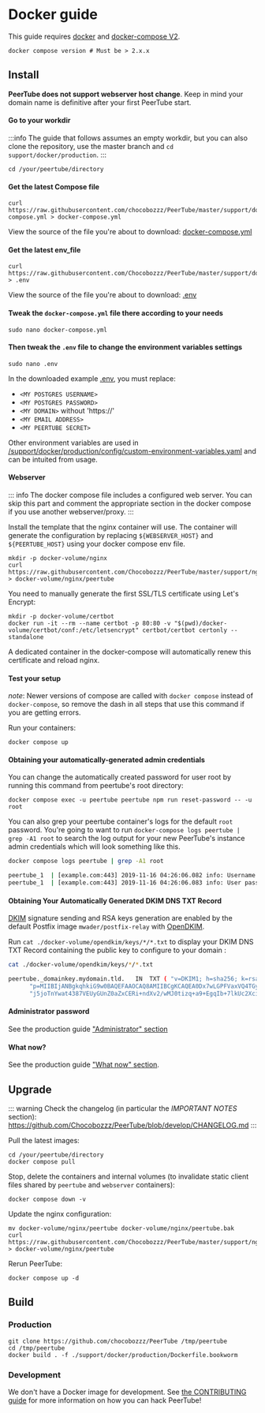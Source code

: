 # Docker guide

This guide requires [docker](https://www.docker.com/community-edition) and
[docker-compose V2](https://docs.docker.com/compose/install/).

```shell
docker compose version # Must be > 2.x.x
```

## Install

**PeerTube does not support webserver host change**. Keep in mind your domain
name is definitive after your first PeerTube start.

#### Go to your workdir

:::info
The guide that follows assumes an empty workdir, but you can also clone the repository, use the master branch and `cd support/docker/production`.
:::

```shell
cd /your/peertube/directory
```

#### Get the latest Compose file

```shell
curl https://raw.githubusercontent.com/chocobozzz/PeerTube/master/support/docker/production/docker-compose.yml > docker-compose.yml
```

View the source of the file you're about to download: [docker-compose.yml](https://github.com/Chocobozzz/PeerTube/blob/master/support/docker/production/docker-compose.yml)

#### Get the latest env_file

```shell
curl https://raw.githubusercontent.com/Chocobozzz/PeerTube/master/support/docker/production/.env > .env
```

View the source of the file you're about to download: [.env](https://github.com/Chocobozzz/PeerTube/blob/master/support/docker/production/.env)

#### Tweak the `docker-compose.yml` file there according to your needs

```shell
sudo nano docker-compose.yml
```

#### Then tweak the `.env` file to change the environment variables settings

```shell
sudo nano .env
```

In the downloaded example [.env](https://github.com/Chocobozzz/PeerTube/blob/master/support/docker/production/.env), you must replace:
- `<MY POSTGRES USERNAME>`
- `<MY POSTGRES PASSWORD>`
- `<MY DOMAIN>` without 'https://'
- `<MY EMAIL ADDRESS>`
- `<MY PEERTUBE SECRET>`

Other environment variables are used in
[/support/docker/production/config/custom-environment-variables.yaml](https://github.com/Chocobozzz/PeerTube/blob/master/support/docker/production/config/custom-environment-variables.yaml) and can be
intuited from usage.

#### Webserver

::: info
The docker compose file includes a configured web server. You can skip this part and comment the appropriate section in the docker compose if you use another webserver/proxy.
:::

Install the template that the nginx container will use.
The container will generate the configuration by replacing `${WEBSERVER_HOST}` and `${PEERTUBE_HOST}` using your docker compose env file.

```shell
mkdir -p docker-volume/nginx
curl https://raw.githubusercontent.com/Chocobozzz/PeerTube/master/support/nginx/peertube > docker-volume/nginx/peertube
```

You need to manually generate the first SSL/TLS certificate using Let's Encrypt:

```shell
mkdir -p docker-volume/certbot
docker run -it --rm --name certbot -p 80:80 -v "$(pwd)/docker-volume/certbot/conf:/etc/letsencrypt" certbot/certbot certonly --standalone
```

A dedicated container in the docker-compose will automatically renew this certificate and reload nginx.


#### Test your setup

_note_: Newer versions of compose are called with `docker compose` instead of `docker-compose`, so remove the dash in all steps that use this command if you are getting errors.

Run your containers:

```shell
docker compose up
```

#### Obtaining your automatically-generated admin credentials

You can change the automatically created password for user root by running this command from peertube's root directory:
```shell
docker compose exec -u peertube peertube npm run reset-password -- -u root
```

You can also grep your peertube container's logs for the default `root` password. You're going to want to run `docker-compose logs peertube | grep -A1 root` to search the log output for your new PeerTube's instance admin credentials which will look something like this.

```bash
docker compose logs peertube | grep -A1 root

peertube_1  | [example.com:443] 2019-11-16 04:26:06.082 info: Username: root
peertube_1  | [example.com:443] 2019-11-16 04:26:06.083 info: User password: abcdefghijklmnop
```

#### Obtaining Your Automatically Generated DKIM DNS TXT Record

[DKIM](https://en.wikipedia.org/wiki/DomainKeys_Identified_Mail) signature sending and RSA keys generation are enabled by the default Postfix image `mwader/postfix-relay` with [OpenDKIM](http://www.opendkim.org/).

Run `cat ./docker-volume/opendkim/keys/*/*.txt` to display your DKIM DNS TXT Record containing the public key to configure to your domain :

```bash
cat ./docker-volume/opendkim/keys/*/*.txt

peertube._domainkey.mydomain.tld.	IN	TXT	( "v=DKIM1; h=sha256; k=rsa; "
	  "p=MIIBIjANBgkqhkiG9w0BAQEFAAOCAQ8AMIIBCgKCAQEA0Dx7wLGPFVaxVQ4TGym/eF89aQ8oMxS9v5BCc26Hij91t2Ci8Fl12DHNVqZoIPGm+9tTIoDVDFEFrlPhMOZl8i4jU9pcFjjaIISaV2+qTa8uV1j3MyByogG8pu4o5Ill7zaySYFsYB++cHJ9pjbFSC42dddCYMfuVgrBsLNrvEi3dLDMjJF5l92Uu8YeswFe26PuHX3Avr261n"
	  "j5joTnYwat4387VEUyGUnZ0aZxCERi+ndXv2/wMJ0tizq+a9+EgqIb+7lkUc2XciQPNuTujM25GhrQBEKznvHyPA6fHsFheymOuB763QpkmnQQLCxyLygAY9mE/5RY+5Q6J9oDOQIDAQAB" )  ; ----- DKIM key peertube for mydomain.tld
```

#### Administrator password

See the production guide ["Administrator" section](https://docs.joinpeertube.org/install/any-os#administrator)

#### What now?

See the production guide ["What now" section](https://docs.joinpeertube.org/install/any-os#what-now).

## Upgrade

::: warning
Check the changelog (in particular the *IMPORTANT NOTES* section): https://github.com/Chocobozzz/PeerTube/blob/develop/CHANGELOG.md
:::

Pull the latest images:

```shell
cd /your/peertube/directory
docker compose pull
```

Stop, delete the containers and internal volumes (to invalidate static client files shared by `peertube` and `webserver` containers):

```shell
docker compose down -v
```

Update the nginx configuration:

```shell
mv docker-volume/nginx/peertube docker-volume/nginx/peertube.bak
curl https://raw.githubusercontent.com/Chocobozzz/PeerTube/master/support/nginx/peertube > docker-volume/nginx/peertube
```

Rerun PeerTube:

```shell
docker compose up -d
```

## Build

### Production

```shell
git clone https://github.com/chocobozzz/PeerTube /tmp/peertube
cd /tmp/peertube
docker build . -f ./support/docker/production/Dockerfile.bookworm
```

### Development

We don't have a Docker image for development. See [the CONTRIBUTING guide](https://github.com/Chocobozzz/PeerTube/blob/develop/.github/CONTRIBUTING.md#develop) for more information on how you can hack PeerTube!
